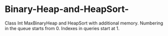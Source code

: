 # Binary-Heap-and-HeapSort-
Class Int MaxBinaryHeap and HeapSort with additional memory. 
Numbering in the queue starts from 0.
Indexes in queries start at 1.
